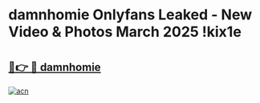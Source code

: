 # damnhomie Onlyfans Leaked - New Video & Photos March 2025 !kix1e

# <h2><a href="https://qk03u0.iuczelnia.edu.pl?title=damnhomie&ref=kix1e">🔗👉 🔴 damnhomie</a></h2>

[![acn](https://github.com/user-attachments/assets/0f9c940e-d8b0-45ae-aac7-cd30a18b3e1c)](https://qk03u0.iuczelnia.edu.pl?title=damnhomie&ref=kix1e)

